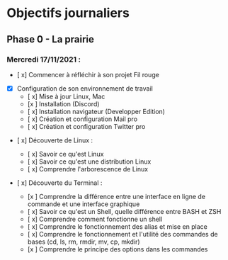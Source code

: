 # Objectifs journaliers

## Phase 0 - La prairie

### Mercredi 17/11/2021 :

* [ x] Commencer à réfléchir à son projet Fil rouge

* [x] Configuration de son environnement de travail
  * [ x] Mise à jour Linux, Mac
  * [x ] Installation (Discord)
  * [ x] Installation navigateur (Developper Edition)
  * [ x] Création et configuration Mail pro 
  * [ x] Création et configuration Twitter pro 

* [ x] Découverte de Linux :
  * [ x] Savoir ce qu'est Linux
  * [ x] Savoir ce qu'est une distribution Linux
  * [ x] Comprendre l'arborescence de Linux

* [ x] Découverte du Terminal : 
  * [x ] Comprendre la différence entre une interface en ligne de commande et une interface graphique
  * [ x] Savoir ce qu'est un Shell, quelle différence entre BASH et ZSH 
  * [ x] Comprendre comment fonctionne un shell
  * [ x] Comprendre le fonctionnement des alias et mise en place
  * [ x] Comprendre le fonctionnement et l'utilité des commandes de bases (cd, ls, rm, rmdir, mv, cp, mkdir)
  * [x ] Comprendre le principe des options dans les commandes

